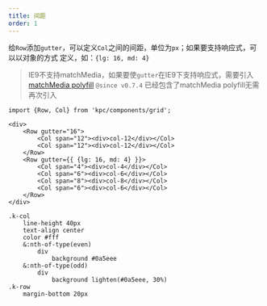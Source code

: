 ```yaml
---
title: 间距
order: 1
---
```


给`Row`添加`gutter`，可以定义`Col`之间的间距，单位为`px`；如果要支持响应式，可以以对象的方式
定义，如：`{lg: 16, md: 4}`

> IE9不支持matchMedia，如果要使`gutter`在IE9下支持响应式，需要引入[matchMedia polyfill](https://github.com/paulirish/matchMedia.js)
> `@since v0.7.4` 已经包含了matchMedia polyfill无需再次引入

```vdt
import {Row, Col} from 'kpc/components/grid';

<div>
    <Row gutter="16"> 
        <Col span="12"><div>col-12</div></Col>
        <Col span="12"><div>col-12</div></Col>
    </Row>
    <Row gutter={{ {lg: 16, md: 4} }}>
        <Col span="4"><div>col-4</div></Col>
        <Col span="6"><div>col-6</div></Col>
        <Col span="8"><div>col-8</div></Col>
        <Col span="6"><div>col-6</div></Col>
    </Row>
</div>
```

```styl
.k-col
    line-height 40px
    text-align center
    color #fff
    &:nth-of-type(even)
        div
            background #0a5eee
    &:nth-of-type(odd)
        div
            background lighten(#0a5eee, 30%)
.k-row
    margin-bottom 20px
```
